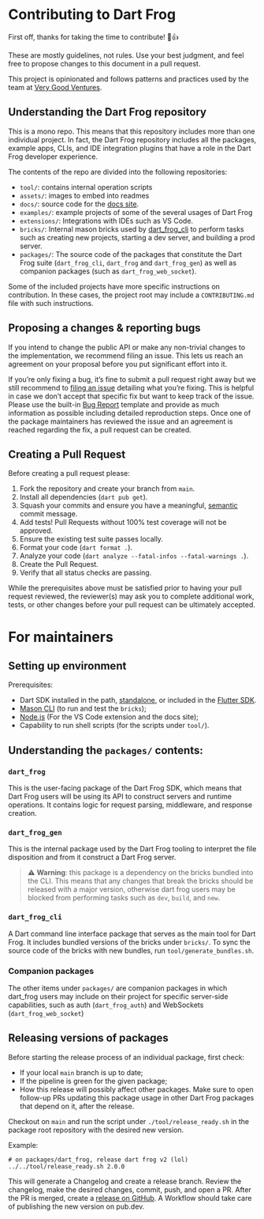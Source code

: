 # Contributing to Dart Frog

First off, thanks for taking the time to contribute! 🎉👍

These are mostly guidelines, not rules. Use your best judgment, and feel free to propose changes to this document in a pull request.

This project is opinionated and follows patterns and practices used by the team at [Very Good Ventures][very_good_ventures_link].

## Understanding the Dart Frog repository

This is a mono repo. This means that this repository includes more than one individual project. In fact, the Dart Frog repository includes all the packages, example apps, CLIs, and IDE integration plugins that have a role in the Dart Frog developer experience. 

The contents of the repo are divided into the following repositories: 

- `tool/`: contains internal operation scripts
- `assets/`: images to embed into readmes
- `docs/`: source code for the [docs site][dart_frog_site].
- `examples/`: example projects of some of the several usages of Dart Frog
- `extensions/`: Integrations with IDEs such as VS Code.
- `bricks/`: Internal mason bricks used by [dart_frog_cli][dart_frog_cli_link] to perform tasks such as creating new projects, starting a dev server, and building a prod server.
- `packages/`: The source code of the packages that constitute the Dart Frog suite (`dart_frog_cli`, `dart_frog` and `dart_frog_gen`) as well as companion packages (such as `dart_frog_web_socket`).

Some of the included projects have more specific instructions on contribution. In these cases, the project root may include a `CONTRIBUTING.md` file with such instructions. 

## Proposing a changes & reporting bugs

If you intend to change the public API or make any non-trivial changes to the implementation, we recommend filing an issue. This lets us reach an agreement on your proposal before you put significant effort into it.

If you’re only fixing a bug, it’s fine to submit a pull request right away but we still recommend to [filing an issue][issue_creation_link] detailing what you’re fixing. This is helpful in case we don’t accept that specific fix but want to keep track of the issue. Please use the built-in [Bug Report][bug_report_link] template and provide as much information as possible including detailed reproduction steps. Once one of the package maintainers has reviewed the issue and an agreement is reached regarding the fix, a pull request can be created.

## Creating a Pull Request

Before creating a pull request please:

1. Fork the repository and create your branch from `main`.
1. Install all dependencies (`dart pub get`).
1. Squash your commits and ensure you have a meaningful, [semantic][conventional_commits_link] commit message.
1. Add tests! Pull Requests without 100% test coverage will not be approved.
1. Ensure the existing test suite passes locally.
1. Format your code (`dart format .`).
1. Analyze your code (`dart analyze --fatal-infos --fatal-warnings .`).
1. Create the Pull Request.
1. Verify that all status checks are passing.

While the prerequisites above must be satisfied prior to having your
pull request reviewed, the reviewer(s) may ask you to complete additional
work, tests, or other changes before your pull request can be ultimately
accepted.

# For maintainers

## Setting up environment

Prerequisites:

- Dart SDK installed in the path, [standalone][dart_standalone_link], or included in the [Flutter SDK][dart_on_flutter_link].
- [Mason CLI][mason_install_link] (to run and test the `bricks`);
- [Node.js][node_js_dowload_link] (For the VS Code extension and the docs site);
- Capability to run shell scripts (for the scripts under `tool/`).

## Understanding the `packages/` contents:

### `dart_frog`

This is the user-facing package of the Dart Frog SDK, which means that Dart Frog users will be using its API to construct servers and runtime operations. It contains logic for request parsing, middleware, and response creation. 

### `dart_frog_gen`

This is the internal package used by the Dart Frog tooling to interpret the file disposition and from it construct a Dart Frog server. 

> :warning: **Warning**: this package is a dependency on the bricks bundled into the CLI. This means that any changes that break the bricks should be released with a major version, otherwise dart frog users may be blocked from performing tasks such as `dev`, `build`, and `new`.

### `dart_frog_cli`

A Dart command line interface package that serves as the main tool for Dart Frog. It includes bundled versions of the bricks under `bricks/`. To sync the source code of the bricks with new bundles, run `tool/generate_bundles.sh`.


### Companion packages

The other items under `packages/` are companion packages in which dart_frog users may include on their project for specific server-side capabilities, such as auth (`dart_frog_auth`) and WebSockets (`dart_frog_web_socket`)


## Releasing versions of packages

Before starting the release process of an individual package, first check:

- If your local `main` branch is up to date;
- If the pipeline is green for the given package;
- How this release will possibly affect other packages. Make sure to open follow-up PRs updating this package usage in other Dart Frog packages that depend on it, after the release.

Checkout on `main` and run the script under `./tool/release_ready.sh` in the package root repository with the desired new version. 

Example:
```shell
# on packages/dart_frog, release dart frog v2 (lol)
../../tool/release_ready.sh 2.0.0 
```

This will generate a Changelog and create a release branch. Review the changelog, make the desired changes, commit, push, and open a PR. 
After the PR is merged, create a [release on GitHub][github_release_link]. A Workflow should take care of publishing the new version on pub.dev.


[conventional_commits_link]: https://www.conventionalcommits.org/en/v1.0.0
[bug_report_link]: https://github.com/VeryGoodOpenSource/dart_frog/issues/new?assignees=&labels=bug&projects=&template=bug_report.md&title=fix%3A+
[issue_creation_link]: https://github.com/VeryGoodOpenSource/dart_frog/issues/new/choose
[very_good_ventures_link]: https://verygood.ventures
[dart_frog_site]: https://dartfrog.vgv.dev/
[dart_frog_cli_link]: https://pub.dev/packages/dart_frog_cli
[node_js_dowload_link]: https://nodejs.org/pt-br/download
[mason_install_link]: https://docs.brickhub.dev/installing/
[dart_standalone_link]: https://dart.dev/get-dart
[dart_on_flutter_link]: https://docs.flutter.dev/get-started/install
[github_release_link]:  https://github.com/VeryGoodOpenSource/dart_frog/releases
